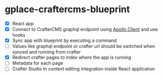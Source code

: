 # gplace-craftercms-blueprint

- [X] React app
- [X] Connect to CrafterCMS graphql endpoint using [Apollo Client](https://www.apollographql.com/docs/react/data/queries/) and use hooks
- [X] Sync app with blueprint by executing a command
- [ ] Values like graphql endpoint or crafter url should be switched when synced and running from crafter
- [X] Redirect crafter pages to index where the app is running
- [ ] Metadata for each page
- [ ] Crafter Studio In context editing integration inside React application
